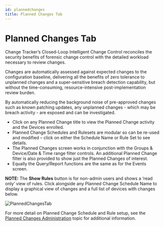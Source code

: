 ```yaml
---
id: plannedchanges
title: Planned Changes Tab
---
```


# Planned Changes Tab

Change Tracker’s Closed-Loop Intelligent Change Control reconciles the security benefits of forensic change control with the detailed workload necessary to review changes.

Changes are automatically assessed against expected changes to the configuration baseline, delivering all the benefits of zero tolerance to unplanned changes and a super-sensitive breach detection capability, but without the time-consuming, resource-intensive post-implementation review burden.

By automatically reducing the background noise of pre-approved changes such as known patching updates, any unplanned changes - which may be breach activity - are exposed and can be investigated.

- Click on any Planned Change title to view the Planned Change activity and the Devices enrolled.
- Planned Change Schedules and Rulesets are modular so can be re-used and modified – click on either the Schedule Name or Rule Set to see details.
- The Planned Changes screen works in conjunction with the Groups & Device/Date & Time range filter controls. An additional Planned Change filter is also provided to show just the Planned Changes of interest.
- Equally the Query/Report functions are the same as for the Events screen.

**NOTE:** The **Show Rules** button is for non-admin users and shows a ‘read only’ view of rules. Click alongside any Planned Change Schedule Name to display a graphical view of changes and a full list of devices with changes below.

![PlannedChangesTab](/img/changetracker/admin/PlannedChangesTab.png "PlannedChangesTab")

For more detail on Planned Change Schedule and Rule setup, see the [Planned Changes Administration](PlannedChangeAdministration.md "Planned Changes Administration") topic for additional information.